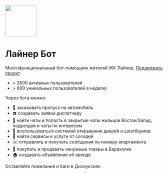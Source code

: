 <img src="https://user-images.githubusercontent.com/29590898/182588945-ad9f2b61-b7a9-4ea3-bc6b-706c897368b4.png" height="100" width="100" >

# Лайнер Бот

Многофункциональный бот-помощник жителей ЖК Лайнер. [Поддержать проект](https://tips.yandex.ru/guest/payment/487050)
* \> 3500 активных пользователей
* \> 600 уникальных пользователей в неделю

Через бота можно:
* 🚗 заказывать пропуск на автомобиль
* ☎️ создавать заявки диспетчеру
* 💬 найти чаты и попасть в закрытые чаты жильцов Восток/Запад, подъездов и чаты по интересам
* 📱 воспользоваться системой открывания дверей и шлагбаумов
* 🛒 найти сервисы и услуги от соседей
* ✉️ отправлять и получать сообщения по номеру апартамента
* 🧶 покупать и продавать ненужные товары в Барахолке
* 🏠 создавать объявления об аренде

Оставляйте пожелания и баги в Дискуссиях

